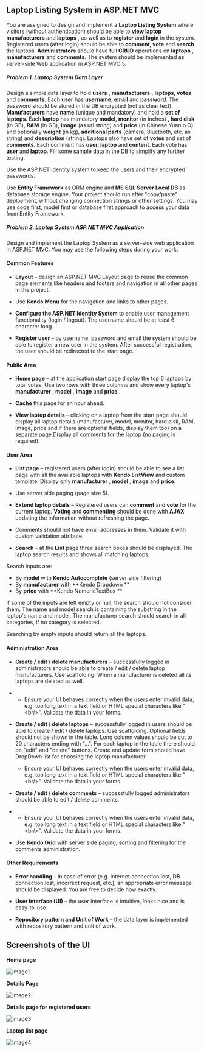 

## Laptop Listing System in ASP.NET MVC

You are assigned to design and implement a **Laptop Listing System** where visitors (without authentication) should be able to **view laptop manufacturers** and **laptops** , as well as to **register** and **login** in the system. Registered users (after login) should be able to **comment, vote** and **search** the laptops. **Administrators** should have full **CRUD** operations on **laptops** , **manufacturers** and **comments**. The system should be implemented as server-side Web application in ASP.NET MVC 5.

##### Problem 1. Laptop System Data Layer

Design a simple data layer to hold **users** , **manufacturers** , **laptops, votes** and **comments**. Each **user** has **username, email** and **password**. The password should be stored in the DB encrypted (not as clear text). **Manufacturers** have **name** (unique and mandatory) and hold a **set of laptops**. Each **laptop** has mandatory **model, monitor** (in inches) **, hard disk** (in GB), **RAM** (in GB), **image** (as url string) and **price** (in Chinese Yuan o.O) and optionally **weight** (in kg), **additional parts** (camera, Bluetooth, etc. as string) and **description** (string). Laptops also have set of **votes** and set of **comments**. Each comment has **user, laptop** and **content**. Each vote has **user** and **laptop**. Fill some sample data in the DB to simplify any further testing.

Use the ASP.NET Identity system to keep the users and their encrypted passwords.

Use **Entity Framework** as ORM engine and **MS SQL Server Local DB** as database storage engine. Your project should run after &quot;copy/paste&quot; deployment, without changing connection strings or other settings. You may use code first, model first or database first approach to access your data from Entity Framework.

##### Problem 2. Laptop System ASP.NET MVC Application

Design and implement the Laptop System as a server-side web application in ASP.NET MVC. You may use the following steps during your work:

#### Common Features

- **Layout** – design an ASP.NET MVC Layout page to reuse the common page elements like headers and footers and navigation in all other pages in the project.

- Use **Kendo Menu** for the navigation and links to other pages.

- **Configure the ASP.NET Identity System** to enable user management functionality (login / logout). The username should be at least 6 character long.

- **Register user** – by username, password and email the system should be able to register a new user in the system. After successful registration, the user should be redirected to the start page.

#### Public Area

- **Home page** – at the application start page display the top 6 laptops by total votes. Use two rows with three columns and show every laptop&#39;s **manufacturer** , **model** , **image** and **price**.

- **Cache** this page for an hour ahead.

- **View laptop details** – clicking on a laptop from the start page should display all laptop details (manufacturer, model, monitor, hard disk, RAM, image, price and if there are optional fields, display them too) on a separate page.Display all comments for the laptop (no paging is required).

#### User Area

- **List page** – registered users (after login) should be able to see a list page with all the available laptops with **Kendo ListView** and custom template. Display only **manufacturer** , **model** , **image** and **price**.

- Use server side paging (page size 5).

- **Extend laptop details** – Registered users can **comment** and **vote** for the current laptop. **Voting** and **commenting** should be done with **AJAX** updating the information without refreshing the page.

- Comments should not have email addresses in them. Validate it with custom validation attribute.

- **Search** – at the **List** page three search boxes should be displayed. The laptop search results and shows all matching laptops.

Search inputs are:

- By **model** with **Kendo Autocomplete** (server side filtering) 
- By **manufacturer** with **Kendo Dropdown **
- By **price** with **Kendo NumericTextBox **

If some of the inputs are left empty or null, the search should not consider them. The name and model search is containing the substring in the laptop&#39;s name and model. The manufacturer search should search in all categories, if no category is selected.

Searching by empty inputs should return all the laptops.

#### Administration Area

- **Create / edit / delete manufacturers** – successfully logged in administrators should be able to create / edit / delete laptop manufacturers. Use scaffolding. When a manufacturer is deleted all its laptops are deleted as well.

-
  - Ensure your UI behaves correctly when the users enter invalid data, e.g. too long text in a text field or HTML special characters like &quot;&lt;br/&gt;&quot;. Validate the data in your forms.

- **Create / edit / delete laptops** – successfully logged in users should be able to create / edit / delete laptops. Use scaffolding. Optional fields should not be shown in the table. Long column values should be cut to 20 characters ending with &quot;…&quot;. For each laptop in the table there should be &quot;edit&quot; and &quot;delete&quot; buttons. Create and update form should have DropDown list for choosing the laptop manufacturer.


  - Ensure your UI behaves correctly when the users enter invalid data, e.g. too long text in a text field or HTML special characters like &quot;&lt;br/&gt;&quot;. Validate the data in your forms.

- **Create / edit / delete comments** – successfully logged administrators should be able to edit / delete comments.

-
  - Ensure your UI behaves correctly when the users enter invalid data, e.g. too long text in a text field or HTML special characters like &quot;&lt;br/&gt;&quot;. Validate the data in your forms.

- Use **Kendo Grid** with server side paging, sorting and filtering for the comments administration.

#### Other Requirements

- **Error handling** – in case of error (e.g. Internet connection lost, DB connection lost, incorrect request, etc.), an appropriate error message should be displayed. You are free to decide how exactly.

- **User interface (UI)** – the user interface is intuitive, looks nice and is easy-to-use.

- **Repository pattern and Unit of Work** – the data layer is implemented with repository pattern and unit of work.







## Screenshots of the UI

**Home page**

![image1](https://user-images.githubusercontent.com/12698693/27096621-4b56ffbe-507a-11e7-9def-83b05de5900d.png)

**Details Page**

![image2](https://user-images.githubusercontent.com/12698693/27096626-54319fae-507a-11e7-830a-c8b582237486.png)

**Details page for registered users**

![image3](https://user-images.githubusercontent.com/12698693/27096637-57342906-507a-11e7-9244-214061371c10.png)

**Laptop list page**

 ![image4](https://user-images.githubusercontent.com/12698693/27096638-5a96fc04-507a-11e7-9161-7e9d8d748ea9.png)

